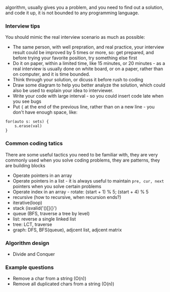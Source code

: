 algorithm, usually gives you a problem, and you need to find out a solution, and code it up, it is not bounded to any programming language.

### Interview tips
You should mimic the real interview scenario as much as possible:
* The same person, with well prepration, and real practice, your interview result could be improved by 5 times or more, so: get prepared, and before trying your favorite position, try something else first
* Do it on paper, within a limited time, like 15 minutes, or 20 minutes - as a real interview is usually done on white board, or on a paper, rather than on computer, and it is time bounded.
* Think through your solution, or dicuss it before rush to coding
* Draw some diagram to help you better analyze the solution, which could also be used to explain your idea to interviewer.
* Write your code with large interval - so you could insert code late when you see bugs
* Put `{` at the end of the previous line, rather than on a new line - you don't have enough space, like:

```
for(auto s: sets) {
    s.erase(val)
}
```

### Common coding tatics 
There are some useful tactics you need to be familiar with, they are very commonly used when you solve coding problems, they are patterns, they are building blocks
* Operate pointers in an array
* Operate pointers in a list - it is always useful to maintain `pre, cur, next` pointers when you solve certain problems
* Operate index in an array - rotate: (start + 1) % 5; (start + 4) % 5
* recursive (how to recursive, when recursion ends?)
* iterative(loop)
* stack (isvalid('()[]{}')
* queue (BFS, traverse a tree by level)
* list: reverse a single linked list
* tree: LCT, traverse
* graph: DFS, BFS(queue), adjcent list, adjcent matrix

### Algorithm design
* Divide and Conquer


### Example questions
* Remove a char from a string (O(n))
* Remove all duplicated chars from a string (O(n))
